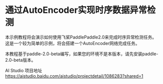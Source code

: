 # 通过AutoEncoder实现时序数据异常检测


本示例教程将会演示如何使用飞桨PaddlePaddle2.0来完成时序异常检测任务。这是一个较为简单的示例，将会搭建一个AutoEncoder网络完成任务。

本教程基于paddle-2.0-beta编写，如果您的环境不是本版本，请先安装paddle-2.0-beta版本。

AI Studio 项目地址 https://aistudio.baidu.com/aistudio/projectdetail/1086283?shared=1